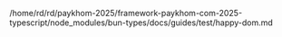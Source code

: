 /home/rd/rd/paykhom-2025/framework-paykhom-com-2025-typescript/node_modules/bun-types/docs/guides/test/happy-dom.md